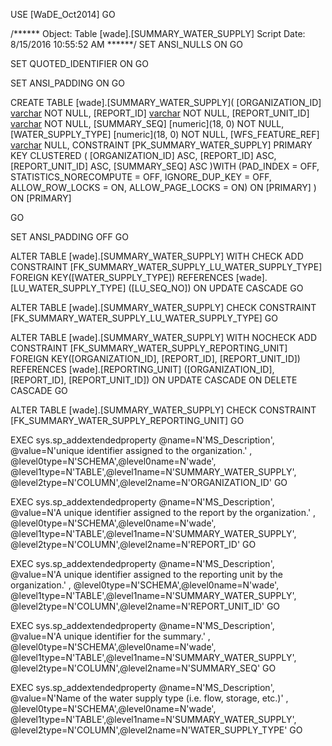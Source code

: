 ﻿USE [WaDE_Oct2014]
GO

/****** Object:  Table [wade].[SUMMARY_WATER_SUPPLY]    Script Date: 8/15/2016 10:55:52 AM ******/
SET ANSI_NULLS ON
GO

SET QUOTED_IDENTIFIER ON
GO

SET ANSI_PADDING ON
GO

CREATE TABLE [wade].[SUMMARY_WATER_SUPPLY](
	[ORGANIZATION_ID] [varchar](10) NOT NULL,
	[REPORT_ID] [varchar](35) NOT NULL,
	[REPORT_UNIT_ID] [varchar](35) NOT NULL,
	[SUMMARY_SEQ] [numeric](18, 0) NOT NULL,
	[WATER_SUPPLY_TYPE] [numeric](18, 0) NOT NULL,
	[WFS_FEATURE_REF] [varchar](35) NULL,
 CONSTRAINT [PK_SUMMARY_WATER_SUPPLY] PRIMARY KEY CLUSTERED 
(
	[ORGANIZATION_ID] ASC,
	[REPORT_ID] ASC,
	[REPORT_UNIT_ID] ASC,
	[SUMMARY_SEQ] ASC
)WITH (PAD_INDEX = OFF, STATISTICS_NORECOMPUTE = OFF, IGNORE_DUP_KEY = OFF, ALLOW_ROW_LOCKS = ON, ALLOW_PAGE_LOCKS = ON) ON [PRIMARY]
) ON [PRIMARY]

GO

SET ANSI_PADDING OFF
GO

ALTER TABLE [wade].[SUMMARY_WATER_SUPPLY]  WITH CHECK ADD  CONSTRAINT [FK_SUMMARY_WATER_SUPPLY_LU_WATER_SUPPLY_TYPE] FOREIGN KEY([WATER_SUPPLY_TYPE])
REFERENCES [wade].[LU_WATER_SUPPLY_TYPE] ([LU_SEQ_NO])
ON UPDATE CASCADE
GO

ALTER TABLE [wade].[SUMMARY_WATER_SUPPLY] CHECK CONSTRAINT [FK_SUMMARY_WATER_SUPPLY_LU_WATER_SUPPLY_TYPE]
GO

ALTER TABLE [wade].[SUMMARY_WATER_SUPPLY]  WITH NOCHECK ADD  CONSTRAINT [FK_SUMMARY_WATER_SUPPLY_REPORTING_UNIT] FOREIGN KEY([ORGANIZATION_ID], [REPORT_ID], [REPORT_UNIT_ID])
REFERENCES [wade].[REPORTING_UNIT] ([ORGANIZATION_ID], [REPORT_ID], [REPORT_UNIT_ID])
ON UPDATE CASCADE
ON DELETE CASCADE
GO

ALTER TABLE [wade].[SUMMARY_WATER_SUPPLY] CHECK CONSTRAINT [FK_SUMMARY_WATER_SUPPLY_REPORTING_UNIT]
GO

EXEC sys.sp_addextendedproperty @name=N'MS_Description', @value=N'unique identifier assigned to the organization.' , @level0type=N'SCHEMA',@level0name=N'wade', @level1type=N'TABLE',@level1name=N'SUMMARY_WATER_SUPPLY', @level2type=N'COLUMN',@level2name=N'ORGANIZATION_ID'
GO

EXEC sys.sp_addextendedproperty @name=N'MS_Description', @value=N'A unique identifier assigned to the report by the organization.' , @level0type=N'SCHEMA',@level0name=N'wade', @level1type=N'TABLE',@level1name=N'SUMMARY_WATER_SUPPLY', @level2type=N'COLUMN',@level2name=N'REPORT_ID'
GO

EXEC sys.sp_addextendedproperty @name=N'MS_Description', @value=N'A unique identifier assigned to the reporting unit by the organization.' , @level0type=N'SCHEMA',@level0name=N'wade', @level1type=N'TABLE',@level1name=N'SUMMARY_WATER_SUPPLY', @level2type=N'COLUMN',@level2name=N'REPORT_UNIT_ID'
GO

EXEC sys.sp_addextendedproperty @name=N'MS_Description', @value=N'A unique identifier for the summary.' , @level0type=N'SCHEMA',@level0name=N'wade', @level1type=N'TABLE',@level1name=N'SUMMARY_WATER_SUPPLY', @level2type=N'COLUMN',@level2name=N'SUMMARY_SEQ'
GO

EXEC sys.sp_addextendedproperty @name=N'MS_Description', @value=N'Name of the water supply type (i.e. flow, storage, etc.)' , @level0type=N'SCHEMA',@level0name=N'wade', @level1type=N'TABLE',@level1name=N'SUMMARY_WATER_SUPPLY', @level2type=N'COLUMN',@level2name=N'WATER_SUPPLY_TYPE'
GO


